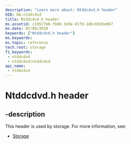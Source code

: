 ```yaml
---
description: "Learn more about: Ntddcdvd.h header"
UID: NA:ntddcdvd
title: Ntddcdvd.h header
ms.assetid: c19577b0-fb08-3e9e-81f8-18bcb91be067
ms.date: 05/09/2018
keywords: ["Ntddcdvd.h header"]
ms.keywords: 
ms.topic: reference
tech.root: storage
f1_keywords:
 - ntddcdvd
 - ntddcdvd/ntddcdvd
api_name:
 - ntddcdvd
---
```


# Ntddcdvd.h header


## -description

This header is used by storage. For more information, see:

- [Storage](../_storage/index.md)

